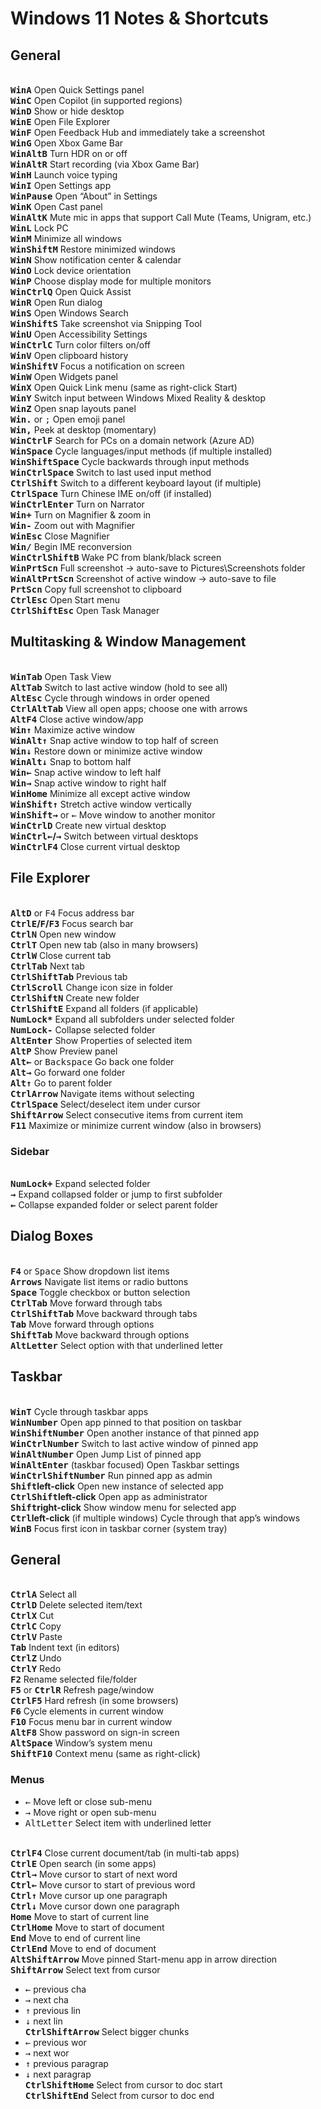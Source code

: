 # Windows 11 Notes & Shortcuts

## General

<br>**<kbd>Win</kbd><kbd>A</kbd>** Open Quick Settings panel
<br>**<kbd>Win</kbd><kbd>C</kbd>** Open Copilot (in supported regions)
<br>**<kbd>Win</kbd><kbd>D</kbd>** Show or hide desktop
<br>**<kbd>Win</kbd><kbd>E</kbd>** Open File Explorer
<br>**<kbd>Win</kbd><kbd>F</kbd>** Open Feedback Hub and immediately take a screenshot
<br>**<kbd>Win</kbd><kbd>G</kbd>** Open Xbox Game Bar
<br>**<kbd>Win</kbd><kbd>Alt</kbd><kbd>B</kbd>** Turn HDR on or off
<br>**<kbd>Win</kbd><kbd>Alt</kbd><kbd>R</kbd>** Start recording (via Xbox Game Bar)
<br>**<kbd>Win</kbd><kbd>H</kbd>** Launch voice typing
<br>**<kbd>Win</kbd><kbd>I</kbd>** Open Settings app
<br>**<kbd>Win</kbd><kbd>Pause</kbd>** Open “About” in Settings
<br>**<kbd>Win</kbd><kbd>K</kbd>** Open Cast panel
<br>**<kbd>Win</kbd><kbd>Alt</kbd><kbd>K</kbd>** Mute mic in apps that support Call Mute (Teams, Unigram, etc.)
<br>**<kbd>Win</kbd><kbd>L</kbd>** Lock PC
<br>**<kbd>Win</kbd><kbd>M</kbd>** Minimize all windows
<br>**<kbd>Win</kbd><kbd>Shift</kbd><kbd>M</kbd>** Restore minimized windows
<br>**<kbd>Win</kbd><kbd>N</kbd>** Show notification center & calendar
<br>**<kbd>Win</kbd><kbd>O</kbd>** Lock device orientation
<br>**<kbd>Win</kbd><kbd>P</kbd>** Choose display mode for multiple monitors
<br>**<kbd>Win</kbd><kbd>Ctrl</kbd><kbd>Q</kbd>** Open Quick Assist
<br>**<kbd>Win</kbd><kbd>R</kbd>** Open Run dialog
<br>**<kbd>Win</kbd><kbd>S</kbd>** Open Windows Search
<br>**<kbd>Win</kbd><kbd>Shift</kbd><kbd>S</kbd>** Take screenshot via Snipping Tool
<br>**<kbd>Win</kbd><kbd>U</kbd>** Open Accessibility Settings
<br>**<kbd>Win</kbd><kbd>Ctrl</kbd><kbd>C</kbd>** Turn color filters on/off
<br>**<kbd>Win</kbd><kbd>V</kbd>** Open clipboard history
<br>**<kbd>Win</kbd><kbd>Shift</kbd><kbd>V</kbd>** Focus a notification on screen
<br>**<kbd>Win</kbd><kbd>W</kbd>** Open Widgets panel
<br>**<kbd>Win</kbd><kbd>X</kbd>** Open Quick Link menu (same as right-click Start)
<br>**<kbd>Win</kbd><kbd>Y</kbd>** Switch input between Windows Mixed Reality & desktop
<br>**<kbd>Win</kbd><kbd>Z</kbd>** Open snap layouts panel
<br>**<kbd>Win</kbd><kbd>.</kbd>** or <kbd>;</kbd> Open emoji panel
<br>**<kbd>Win</kbd><kbd>,</kbd>** Peek at desktop (momentary)
<br>**<kbd>Win</kbd><kbd>Ctrl</kbd><kbd>F</kbd>** Search for PCs on a domain network (Azure AD)
<br>**<kbd>Win</kbd><kbd>Space</kbd>** Cycle languages/input methods (if multiple installed)
<br>**<kbd>Win</kbd><kbd>Shift</kbd><kbd>Space</kbd>** Cycle backwards through input methods
<br>**<kbd>Win</kbd><kbd>Ctrl</kbd><kbd>Space</kbd>** Switch to last used input method
<br>**<kbd>Ctrl</kbd><kbd>Shift</kbd>** Switch to a different keyboard layout (if multiple)
<br>**<kbd>Ctrl</kbd><kbd>Space</kbd>** Turn Chinese IME on/off (if installed)
<br>**<kbd>Win</kbd><kbd>Ctrl</kbd><kbd>Enter</kbd>** Turn on Narrator
<br>**<kbd>Win</kbd><kbd>+</kbd>** Turn on Magnifier & zoom in
<br>**<kbd>Win</kbd><kbd>-</kbd>** Zoom out with Magnifier
<br>**<kbd>Win</kbd><kbd>Esc</kbd>** Close Magnifier
<br>**<kbd>Win</kbd><kbd>/</kbd>** Begin IME reconversion
<br>**<kbd>Win</kbd><kbd>Ctrl</kbd><kbd>Shift</kbd><kbd>B</kbd>** Wake PC from blank/black screen
<br>**<kbd>Win</kbd><kbd>PrtScn</kbd>** Full screenshot → auto-save to Pictures\Screenshots folder
<br>**<kbd>Win</kbd><kbd>Alt</kbd><kbd>PrtScn</kbd>** Screenshot of active window → auto-save to file
<br>**<kbd>PrtScn</kbd>** Copy full screenshot to clipboard
<br>**<kbd>Ctrl</kbd><kbd>Esc</kbd>** Open Start menu
<br>**<kbd>Ctrl</kbd><kbd>Shift</kbd><kbd>Esc</kbd>** Open Task Manager

## Multitasking & Window Management

<br>**<kbd>Win</kbd><kbd>Tab</kbd>** Open Task View
<br>**<kbd>Alt</kbd><kbd>Tab</kbd>** Switch to last active window (hold to see all)
<br>**<kbd>Alt</kbd><kbd>Esc</kbd>** Cycle through windows in order opened
<br>**<kbd>Ctrl</kbd><kbd>Alt</kbd><kbd>Tab</kbd>** View all open apps; choose one with arrows
<br>**<kbd>Alt</kbd><kbd>F4</kbd>** Close active window/app
<br>**<kbd>Win</kbd><kbd>↑</kbd>** Maximize active window
<br>**<kbd>Win</kbd><kbd>Alt</kbd><kbd>↑</kbd>** Snap active window to top half of screen
<br>**<kbd>Win</kbd><kbd>↓</kbd>** Restore down or minimize active window
<br>**<kbd>Win</kbd><kbd>Alt</kbd><kbd>↓</kbd>** Snap to bottom half
<br>**<kbd>Win</kbd><kbd>←</kbd>** Snap active window to left half
<br>**<kbd>Win</kbd><kbd>→</kbd>** Snap active window to right half
<br>**<kbd>Win</kbd><kbd>Home</kbd>** Minimize all except active window
<br>**<kbd>Win</kbd><kbd>Shift</kbd><kbd>↑</kbd>** Stretch active window vertically
<br>**<kbd>Win</kbd><kbd>Shift</kbd><kbd>→</kbd>** or <kbd>←</kbd> Move window to another monitor
<br>**<kbd>Win</kbd><kbd>Ctrl</kbd><kbd>D</kbd>** Create new virtual desktop
<br>**<kbd>Win</kbd><kbd>Ctrl</kbd><kbd>←</kbd>/<kbd>→</kbd>** Switch between virtual desktops
<br>**<kbd>Win</kbd><kbd>Ctrl</kbd><kbd>F4</kbd>** Close current virtual desktop

## File Explorer

<br>**<kbd>Alt</kbd><kbd>D</kbd>** or <kbd>F4</kbd> Focus address bar
<br>**<kbd>Ctrl</kbd><kbd>E</kbd>/<kbd>F</kbd>/<kbd>F3</kbd>** Focus search bar
<br>**<kbd>Ctrl</kbd><kbd>N</kbd>** Open new window
<br>**<kbd>Ctrl</kbd><kbd>T</kbd>** Open new tab (also in many browsers)
<br>**<kbd>Ctrl</kbd><kbd>W</kbd>** Close current tab
<br>**<kbd>Ctrl</kbd><kbd>Tab</kbd>** Next tab
<br>**<kbd>Ctrl</kbd><kbd>Shift</kbd><kbd>Tab</kbd>** Previous tab
<br>**<kbd>Ctrl</kbd><kbd>Scroll</kbd>** Change icon size in folder
<br>**<kbd>Ctrl</kbd><kbd>Shift</kbd><kbd>N</kbd>** Create new folder
<br>**<kbd>Ctrl</kbd><kbd>Shift</kbd><kbd>E</kbd>** Expand all folders (if applicable)
<br>**<kbd>NumLock</kbd><kbd>*</kbd>** Expand all subfolders under selected folder
<br>**<kbd>NumLock</kbd><kbd>-</kbd>** Collapse selected folder
<br>**<kbd>Alt</kbd><kbd>Enter</kbd>** Show Properties of selected item
<br>**<kbd>Alt</kbd><kbd>P</kbd>** Show Preview panel
<br>**<kbd>Alt</kbd><kbd>←</kbd>** or <kbd>Backspace</kbd> Go back one folder
<br>**<kbd>Alt</kbd><kbd>→</kbd>** Go forward one folder
<br>**<kbd>Alt</kbd><kbd>↑</kbd>** Go to parent folder
<br>**<kbd>Ctrl</kbd><kbd>Arrow</kbd>** Navigate items without selecting
<br>**<kbd>Ctrl</kbd><kbd>Space</kbd>** Select/deselect item under cursor
<br>**<kbd>Shift</kbd><kbd>Arrow</kbd>** Select consecutive items from current item
<br>**<kbd>F11</kbd>** Maximize or minimize current window (also in browsers)

### Sidebar

<br>**<kbd>NumLock</kbd><kbd>+</kbd>** Expand selected folder
<br>**<kbd>→</kbd>** Expand collapsed folder or jump to first subfolder
<br>**<kbd>←</kbd>** Collapse expanded folder or select parent folder

## Dialog Boxes

<br>**<kbd>F4</kbd>** or <kbd>Space</kbd> Show dropdown list items
<br>**<kbd>Arrows</kbd>** Navigate list items or radio buttons
<br>**<kbd>Space</kbd>** Toggle checkbox or button selection
<br>**<kbd>Ctrl</kbd><kbd>Tab</kbd>** Move forward through tabs
<br>**<kbd>Ctrl</kbd><kbd>Shift</kbd><kbd>Tab</kbd>** Move backward through tabs
<br>**<kbd>Tab</kbd>** Move forward through options
<br>**<kbd>Shift</kbd><kbd>Tab</kbd>** Move backward through options
<br>**<kbd>Alt</kbd><kbd>Letter</kbd>** Select option with that underlined letter

## Taskbar

<br>**<kbd>Win</kbd><kbd>T</kbd>** Cycle through taskbar apps
<br>**<kbd>Win</kbd><kbd>Number</kbd>** Open app pinned to that position on taskbar
<br>**<kbd>Win</kbd><kbd>Shift</kbd><kbd>Number</kbd>** Open another instance of that pinned app
<br>**<kbd>Win</kbd><kbd>Ctrl</kbd><kbd>Number</kbd>** Switch to last active window of pinned app
<br>**<kbd>Win</kbd><kbd>Alt</kbd><kbd>Number</kbd>** Open Jump List of pinned app
<br>**<kbd>Win</kbd><kbd>Alt</kbd><kbd>Enter</kbd>** (taskbar focused) Open Taskbar settings
<br>**<kbd>Win</kbd><kbd>Ctrl</kbd><kbd>Shift</kbd><kbd>Number</kbd>** Run pinned app as admin
<br>**<kbd>Shift</kbd>left-click** Open new instance of selected app
<br>**<kbd>Ctrl</kbd><kbd>Shift</kbd>left-click** Open app as administrator
<br>**<kbd>Shift</kbd>right-click** Show window menu for selected app
<br>**<kbd>Ctrl</kbd>left-click** (if multiple windows) Cycle through that app’s windows
<br>**<kbd>Win</kbd><kbd>B</kbd>** Focus first icon in taskbar corner (system tray)

## General

<br>**<kbd>Ctrl</kbd><kbd>A</kbd>** Select all
<br>**<kbd>Ctrl</kbd><kbd>D</kbd>** Delete selected item/text
<br>**<kbd>Ctrl</kbd><kbd>X</kbd>** Cut
<br>**<kbd>Ctrl</kbd><kbd>C</kbd>** Copy
<br>**<kbd>Ctrl</kbd><kbd>V</kbd>** Paste
<br>**<kbd>Tab</kbd>** Indent text (in editors)
<br>**<kbd>Ctrl</kbd><kbd>Z</kbd>** Undo
<br>**<kbd>Ctrl</kbd><kbd>Y</kbd>** Redo
<br>**<kbd>F2</kbd>** Rename selected file/folder
<br>**<kbd>F5</kbd>** or **<kbd>Ctrl</kbd><kbd>R</kbd>** Refresh page/window
<br>**<kbd>Ctrl</kbd><kbd>F5</kbd>** Hard refresh (in some browsers)
<br>**<kbd>F6</kbd>** Cycle elements in current window
<br>**<kbd>F10</kbd>** Focus menu bar in current window
<br>**<kbd>Alt</kbd><kbd>F8</kbd>** Show password on sign-in screen
<br>**<kbd>Alt</kbd><kbd>Space</kbd>** Window’s system menu
<br>**<kbd>Shift</kbd><kbd>F10</kbd>** Context menu (same as right-click)

### Menus

- <kbd>←</kbd> Move left or close sub-menu
- <kbd>→</kbd> Move right or open sub-menu
- <kbd>Alt</kbd><kbd>Letter</kbd> Select item with underlined letter

<br>**<kbd>Ctrl</kbd><kbd>F4</kbd>** Close current document/tab (in multi-tab apps)
<br>**<kbd>Ctrl</kbd><kbd>E</kbd>** Open search (in some apps)
<br>**<kbd>Ctrl</kbd><kbd>→</kbd>** Move cursor to start of next word
<br>**<kbd>Ctrl</kbd><kbd>←</kbd>** Move cursor to start of previous word
<br>**<kbd>Ctrl</kbd><kbd>↑</kbd>** Move cursor up one paragraph
<br>**<kbd>Ctrl</kbd><kbd>↓</kbd>** Move cursor down one paragraph
<br>**<kbd>Home</kbd>** Move to start of current line
<br>**<kbd>Ctrl</kbd><kbd>Home</kbd>** Move to start of document
<br>**<kbd>End</kbd>** Move to end of current line
<br>**<kbd>Ctrl</kbd><kbd>End</kbd>** Move to end of document
<br>**<kbd>Alt</kbd><kbd>Shift</kbd><kbd>Arrow</kbd>** Move pinned Start-menu app in arrow direction
<br>**<kbd>Shift</kbd><kbd>Arrow</kbd>** Select text from cursor

- <kbd>←</kbd> previous cha
- <kbd>→</kbd> next cha
- <kbd>↑</kbd> previous lin
- <kbd>↓</kbd> next lin
<br>**<kbd>Ctrl</kbd><kbd>Shift</kbd><kbd>Arrow</kbd>** Select bigger chunks
- <kbd>←</kbd> previous wor
- <kbd>→</kbd> next wor
- <kbd>↑</kbd> previous paragrap
- <kbd>↓</kbd> next paragrap
<br>**<kbd>Ctrl</kbd><kbd>Shift</kbd><kbd>Home</kbd>** Select from cursor to doc start
<br>**<kbd>Ctrl</kbd><kbd>Shift</kbd><kbd>End</kbd>** Select from cursor to doc end
